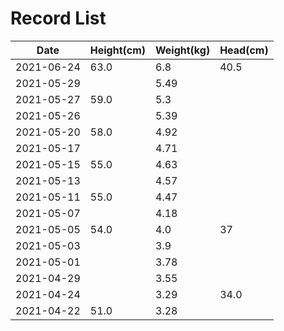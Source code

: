 # Record List

| Date       | Height(cm) | Weight(kg) | Head(cm) |
| ---------- | ---------- | ---------- | -------- |
| 2021-06-24 | 63.0       | 6.8        | 40.5     |
| 2021-05-29 |            | 5.49       |          |
| 2021-05-27 | 59.0       | 5.3        |          |
| 2021-05-26 |            | 5.39       |          |
| 2021-05-20 | 58.0       | 4.92       |          |
| 2021-05-17 |            | 4.71       |          |
| 2021-05-15 | 55.0       | 4.63       |          |
| 2021-05-13 |            | 4.57       |          |
| 2021-05-11 | 55.0       | 4.47       |          |
| 2021-05-07 |            | 4.18       |          |
| 2021-05-05 | 54.0       | 4.0        | 37       |
| 2021-05-03 |            | 3.9        |          |
| 2021-05-01 |            | 3.78       |          |
| 2021-04-29 |            | 3.55       |          |
| 2021-04-24 |            | 3.29       | 34.0     |
| 2021-04-22 | 51.0       | 3.28       |          |
